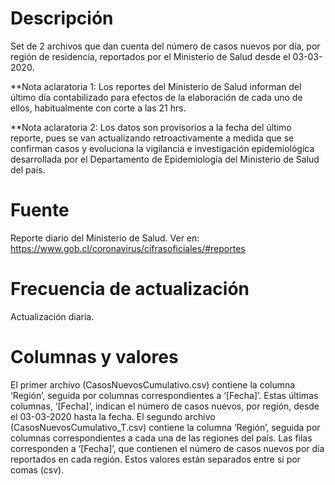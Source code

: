# Descripción
Set de 2 archivos que dan cuenta del número de casos nuevos por día, por región de residencia, reportados por el Ministerio de Salud desde el 03-03-2020. 

**Nota aclaratoria 1: Los reportes del Ministerio de Salud informan del último día contabilizado para efectos de la elaboración de cada uno de ellos, habitualmente con corte a las 21 hrs.

**Nota aclaratoria 2: Los datos son provisorios a la fecha del último reporte, pues se van actualizando retroactivamente a medida que se confirman casos y evoluciona la vigilancia e investigación epidemiológica desarrollada por el Departamento de Epidemiología del Ministerio de Salud del país.

# Fuente
Reporte diario del Ministerio de Salud. Ver en:
https://www.gob.cl/coronavirus/cifrasoficiales/#reportes

# Frecuencia de actualización
Actualización diaria.

# Columnas y valores
El primer archivo (CasosNuevosCumulativo.csv) contiene la columna ‘Región’, seguida por columnas correspondientes a ‘[Fecha]’. Estas últimas columnas, ‘[Fecha]’, indican el número de casos nuevos, por región, desde el 03-03-2020 hasta la fecha. El segundo archivo (CasosNuevosCumulativo_T.csv) contiene la columna ‘Región’, seguida por columnas correspondientes a cada una de las regiones del país. Las filas corresponden a ‘[Fecha]’, que contienen el número de casos nuevos por día reportados en cada región. Estos valores están separados entre sí por comas (csv).
